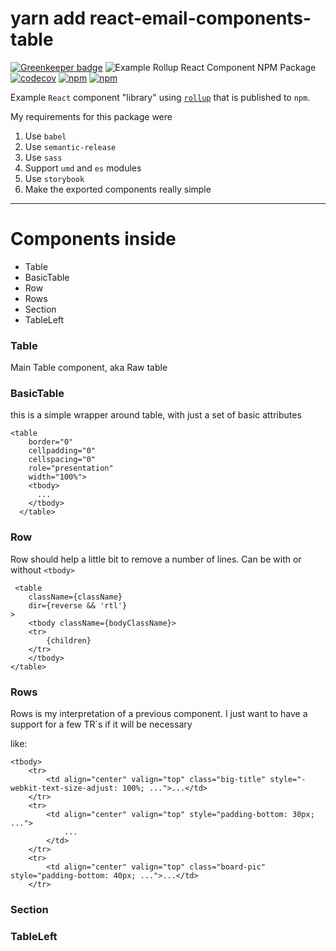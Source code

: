 # yarn add react-email-components-table

[![Greenkeeper badge](https://badges.greenkeeper.io/jaebradley/example-rollup-react-component-npm-package.svg)](https://greenkeeper.io/)
![Example Rollup React Component NPM Package](https://github.com/jaebradley/example-rollup-react-component-npm-package/workflows/Example%20Rollup%20React%20Component%20NPM%20Package/badge.svg)
[![codecov](https://codecov.io/gh/jaebradley/example-rollup-react-component-npm-package/branch/master/graph/badge.svg)](https://codecov.io/gh/jaebradley/example-rollup-react-component-npm-package)
[![npm](https://img.shields.io/npm/dt/@jaebradley/example-rollup-react-component-npm-package.svg)](https://www.npmjs.com/package/@jaebradley/example-rollup-react-component-npm-package)
[![npm](https://img.shields.io/npm/v/@jaebradley/example-rollup-react-component-npm-package.svg)](https://www.npmjs.com/package/@jaebradley/example-rollup-react-component-npm-package)

Example `React` component "library" using [`rollup`](https://github.com/rollup/rollup) that is published to `npm`.


My requirements for this package were

1. Use `babel`
2. Use `semantic-release`
3. Use `sass`
4. Support `umd` and `es` modules
5. Use `storybook`
6. Make the exported components really simple

---


# Components inside
- Table
- BasicTable
- Row
- Rows
- Section
- TableLeft


### Table

Main Table component, aka Raw table

### BasicTable

this is a simple wrapper around table, with just a set of basic attributes

```
<table 
    border="0" 
    cellpadding="0" 
    cellspacing="0" 
    role="presentation" 
    width="100%">
    <tbody>
      ...
    </tbody>
  </table>
```

### Row

Row should help a little bit to remove a number of lines.
Can be with or without `<tbody>`
```
 <table
    className={className}
    dir={reverse && 'rtl'}
>
    <tbody className={bodyClassName}>
    <tr>
        {children}
    </tr>
    </tbody>
</table>
```

### Rows

Rows is my interpretation of a previous component.
I just want to have a support for a few TR`s if it will be necessary

like:
```
<tbody>
    <tr>
        <td align="center" valign="top" class="big-title" style="-webkit-text-size-adjust: 100%; ...">...</td>
    </tr>
    <tr>
        <td align="center" valign="top" style="padding-bottom: 30px; ...">
            ...
        </td>
    </tr>
    <tr>
        <td align="center" valign="top" class="board-pic" style="padding-bottom: 40px; ...">...</td>
    </tr>
```

### Section

### TableLeft

